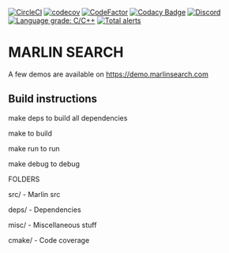 [![CircleCI](https://circleci.com/gh/marlinsearch/marlin.svg?style=shield)](https://circleci.com/gh/marlinsearch/marlin) [![codecov](https://codecov.io/gh/marlinsearch/marlin/branch/master/graph/badge.svg)](https://codecov.io/gh/marlinsearch/marlin)
[![CodeFactor](https://www.codefactor.io/repository/github/marlinsearch/marlin/badge)](https://www.codefactor.io/repository/github/marlinsearch/marlin)
[![Codacy Badge](https://api.codacy.com/project/badge/Grade/ffd0f5d5fab84041acd82f26b2d7e35f)](https://app.codacy.com/app/marlindev/marlin?utm_source=github.com&utm_medium=referral&utm_content=marlinsearch/marlin&utm_campaign=Badge_Grade_Dashboard)
[![Discord](https://img.shields.io/discord/498010263354736651.svg)](https://discordapp.com/channels/498010263354736651)
[![Language grade: C/C++](https://img.shields.io/lgtm/grade/cpp/g/marlinsearch/marlin.svg?logo=lgtm&logoWidth=18)](https://lgtm.com/projects/g/marlinsearch/marlin/context:cpp)
[![Total alerts](https://img.shields.io/lgtm/alerts/g/marlinsearch/marlin.svg?logo=lgtm&logoWidth=18)](https://lgtm.com/projects/g/marlinsearch/marlin/alerts/)

# MARLIN SEARCH

A few demos are available on https://demo.marlinsearch.com

## Build instructions

make deps to build all dependencies

make to build

make run to run

make debug to debug


FOLDERS

src/ - Marlin src

deps/ - Dependencies

misc/ - Miscellaneous stuff

cmake/ - Code coverage


